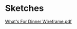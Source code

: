 # Sketches
[What's For Dinner Wireframe.pdf](https://github.com/UsabilityEngineering/What4Dinner/files/10951871/What.s.For.Dinner.Wireframe.pdf)
